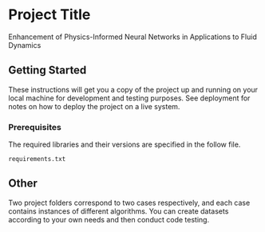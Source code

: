 # Project Title

Enhancement of Physics-Informed Neural Networks in Applications to Fluid Dynamics

## Getting Started

These instructions will get you a copy of the project up and running on your local machine for development and testing purposes. See deployment for notes on how to deploy the project on a live system.

### Prerequisites

The required libraries and their versions are specified in the follow file.

```
requirements.txt
```


## Other

Two project folders correspond to two cases respectively, and each case contains instances of different algorithms. You can create datasets according to your own needs and then conduct code testing.


